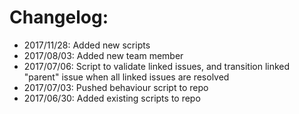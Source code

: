 # Changelog:

* 2017/11/28: Added new scripts
* 2017/08/03: Added new team member
* 2017/07/06: Script to validate linked issues, and transition linked "parent" issue when all linked issues are resolved
* 2017/07/03: Pushed behaviour script to repo
* 2017/06/30: Added existing scripts to repo

